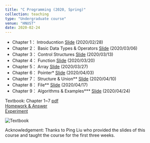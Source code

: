 ```yaml
---
title: "C Programming (2020, Spring)"
collection: teaching
type: "Undergraduate course"
venue: "HNUST"
date: 2020-02-24
---
```

* Chapter 1： Introducntion [Slide](http://guoshengkang.github.io/files/2020_Slides_C_Programming/C语言程序设计__第1章.ppt) (2020/02/28)
* Chapter 2： Basic Data Types & Operators [Slide](http://guoshengkang.github.io/files/2020_Slides_C_Programming/C语言程序设计__第2章.ppt) (2020/03/06)
* Chapter 3： Control Structures [Slide](http://guoshengkang.github.io/files/2020_Slides_C_Programming/C语言程序设计__第3章.ppt) (2020/03/13)
* Chapter 4： Function [Slide](http://guoshengkang.github.io/files/2020_Slides_C_Programming/C语言程序设计__第4章.ppt) (2020/03/20)
* Chapter 5： Array [Slide](http://guoshengkang.github.io/files/2020_Slides_C_Programming/C语言程序设计__第5章.ppt) (2020/03/27)
* Chapter 6： Pointer* [Slide](http://guoshengkang.github.io/files/2020_Slides_C_Programming/C语言程序设计__第6章.ppt) (2020/04/03)
* Chapter 7： Structure & Union** [Slide](http://guoshengkang.github.io/files/2020_Slides_C_Programming/C语言程序设计__第7章.ppt) (2020/04/10)
* Chapter 8： File** [Slide](http://guoshengkang.github.io/files/2020_Slides_C_Programming/C语言程序设计__第8章.ppt) (2020/04/17)
* Chapter 9： Algorithms & Examples*** [Slide](http://guoshengkang.github.io/files/2020_Slides_C_Programming/C语言程序设计__第9章.ppt) (2020/04/24)

Textbook: Chapter 1~7 [pdf](http://guoshengkang.github.io/files/2020_Slides_C_Programming/C语言程序设计_教材1-7章.pdf)  
[Homework & Answer](https://github.com/guoshengkang/guoshengkang.github.io/blob/master/files/2020_Slides_C_Programming/2020-spring-c-programming-HW.md)  
[Experiment](https://github.com/guoshengkang/guoshengkang.github.io/blob/master/files/2020_Slides_C_Programming/2020-spring-c-programming-EXP.md)

![Textbook](http://guoshengkang.github.io/files/2020_Slides_C_Programming/textbook.jpg)

Acknowledgement: Thanks to Ping Liu who provided the slides of this course and 
taught the course for the first three weeks.
